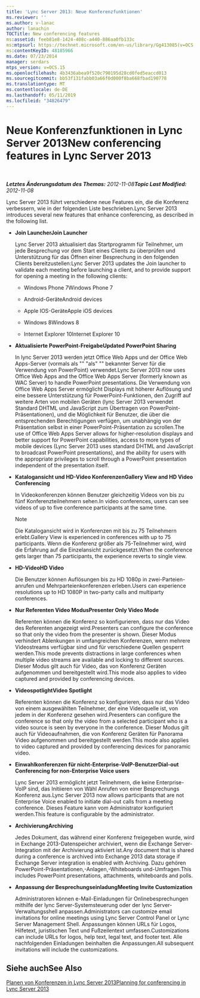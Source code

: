 ```yaml
---
title: 'Lync Server 2013: Neue Konferenzfunktionen'
ms.reviewer: ''
ms.author: v-lanac
author: lanachin
TOCTitle: New conferencing features
ms:assetid: feeb81e8-1424-408c-a440-886aa0fb133c
ms:mtpsurl: https://technet.microsoft.com/en-us/library/Gg413085(v=OCS.15)
ms:contentKeyID: 48185966
ms.date: 07/23/2014
manager: serdars
mtps_version: v=OCS.15
ms.openlocfilehash: 4b3436abea9f520c790195d28cd0fed5eaccd013
ms.sourcegitcommit: bb53f131fabb03a66f0d000f8ba668fbad190778
ms.translationtype: MT
ms.contentlocale: de-DE
ms.lasthandoff: 05/11/2019
ms.locfileid: "34826479"
---
```

<div data-xmlns="http://www.w3.org/1999/xhtml">

<div class="topic" data-xmlns="http://www.w3.org/1999/xhtml" data-msxsl="urn:schemas-microsoft-com:xslt" data-cs="http://msdn.microsoft.com/en-us/">

<div data-asp="http://msdn2.microsoft.com/asp">

# <a name="new-conferencing-features-in-lync-server-2013"></a><span data-ttu-id="45235-102">Neue Konferenzfunktionen in Lync Server 2013</span><span class="sxs-lookup"><span data-stu-id="45235-102">New conferencing features in Lync Server 2013</span></span>

</div>

<div id="mainSection">

<div id="mainBody">

<span> </span>

<span data-ttu-id="45235-103">_**Letztes Änderungsdatum des Themas:** 2012-11-08_</span><span class="sxs-lookup"><span data-stu-id="45235-103">_**Topic Last Modified:** 2012-11-08_</span></span>

<span data-ttu-id="45235-104">Lync Server 2013 führt verschiedene neue Features ein, die die Konferenz verbessern, wie in der folgenden Liste beschrieben.</span><span class="sxs-lookup"><span data-stu-id="45235-104">Lync Server 2013 introduces several new features that enhance conferencing, as described in the following list.</span></span>

  - <span data-ttu-id="45235-105">**Join Launcher**</span><span class="sxs-lookup"><span data-stu-id="45235-105">**Join Launcher**</span></span>
    
    <span data-ttu-id="45235-106">Lync Server 2013 aktualisiert das Startprogramm für Teilnehmer, um jede Besprechung vor dem Start eines Clients zu überprüfen und Unterstützung für das Öffnen einer Besprechung in den folgenden Clients bereitzustellen:</span><span class="sxs-lookup"><span data-stu-id="45235-106">Lync Server 2013 updates the Join launcher to validate each meeting before launching a client, and to provide support for opening a meeting in the following clients:</span></span>
    
      - <span data-ttu-id="45235-107">Windows Phone 7</span><span class="sxs-lookup"><span data-stu-id="45235-107">Windows Phone 7</span></span>
    
      - <span data-ttu-id="45235-108">Android-Geräte</span><span class="sxs-lookup"><span data-stu-id="45235-108">Android devices</span></span>
    
      - <span data-ttu-id="45235-109">Apple IOS-Geräte</span><span class="sxs-lookup"><span data-stu-id="45235-109">Apple iOS devices</span></span>
    
      - <span data-ttu-id="45235-110">Windows 8</span><span class="sxs-lookup"><span data-stu-id="45235-110">Windows 8</span></span>
    
      - <span data-ttu-id="45235-111">Internet Explorer 10</span><span class="sxs-lookup"><span data-stu-id="45235-111">Internet Explorer 10</span></span>

  - <span data-ttu-id="45235-112">**Aktualisierte PowerPoint-Freigabe**</span><span class="sxs-lookup"><span data-stu-id="45235-112">**Updated PowerPoint Sharing**</span></span>
    
    <span data-ttu-id="45235-113">In lync Server 2013 werden jetzt Office Web Apps und der Office Web Apps-Server (vormals als "" "als" "" bekannter Server für die Verwendung von PowerPoint) verwendet.</span><span class="sxs-lookup"><span data-stu-id="45235-113">Lync Server 2013 now uses Office Web Apps and the Office Web Apps Server (formerly known as WAC Server) to handle PowerPoint presentations.</span></span> <span data-ttu-id="45235-114">Die Verwendung von Office Web Apps Server ermöglicht Displays mit höherer Auflösung und eine bessere Unterstützung für PowerPoint-Funktionen, den Zugriff auf weitere Arten von mobilen Geräten (lync Server 2013 verwendet Standard DHTML und JavaScript zum Übertragen von PowerPoint-Präsentationen), und die Möglichkeit für Benutzer, die über die entsprechenden Berechtigungen verfügen, um unabhängig von der Präsentation selbst in einer PowerPoint-Präsentation zu scrollen.</span><span class="sxs-lookup"><span data-stu-id="45235-114">The use of Office Web Apps Server allows for higher-resolution displays and better support for PowerPoint capabilities, access to more types of mobile devices (Lync Server 2013 uses standard DHTML and JavaScript to broadcast PowerPoint presentations), and the ability for users with the appropriate privileges to scroll through a PowerPoint presentation independent of the presentation itself.</span></span>

  - <span data-ttu-id="45235-115">**Katalogansicht und HD-Video Konferenzen**</span><span class="sxs-lookup"><span data-stu-id="45235-115">**Gallery View and HD Video Conferencing**</span></span>
    
    <span data-ttu-id="45235-116">In Videokonferenzen können Benutzer gleichzeitig Videos von bis zu fünf Konferenzteilnehmern sehen.</span><span class="sxs-lookup"><span data-stu-id="45235-116">In video conferences, users can see videos of up to five conference participants at the same time.</span></span>
    
    <div>
    

    > [!NOTE]  
    > <span data-ttu-id="45235-117">Die Katalogansicht wird in Konferenzen mit bis zu 75 Teilnehmern erlebt.</span><span class="sxs-lookup"><span data-stu-id="45235-117">Gallery View is experienced in conferences with up to 75 participants.</span></span> <span data-ttu-id="45235-118">Wenn die Konferenz größer als 75-Teilnehmer wird, wird die Erfahrung auf die Einzelansicht zurückgesetzt.</span><span class="sxs-lookup"><span data-stu-id="45235-118">When the conference gets larger than 75 participants, the experience reverts to single view.</span></span>

    
    </div>

  - <span data-ttu-id="45235-119">**HD-Video**</span><span class="sxs-lookup"><span data-stu-id="45235-119">**HD Video**</span></span>
    
    <span data-ttu-id="45235-120">Die Benutzer können Auflösungen bis zu HD 1080p in zwei-Parteien-anrufen und Mehrparteienkonferenzen erleben.</span><span class="sxs-lookup"><span data-stu-id="45235-120">Users can experience resolutions up to HD 1080P in two-party calls and multiparty conferences.</span></span>

  - <span data-ttu-id="45235-121">**Nur Referenten Video Modus**</span><span class="sxs-lookup"><span data-stu-id="45235-121">**Presenter Only Video Mode**</span></span>
    
    <span data-ttu-id="45235-122">Referenten können die Konferenz so konfigurieren, dass nur das Video des Referenten angezeigt wird.</span><span class="sxs-lookup"><span data-stu-id="45235-122">Presenters can configure the conference so that only the video from the presenter is shown.</span></span> <span data-ttu-id="45235-123">Dieser Modus verhindert Ablenkungen in umfangreichen Konferenzen, wenn mehrere Videostreams verfügbar sind und für verschiedene Quellen gesperrt werden.</span><span class="sxs-lookup"><span data-stu-id="45235-123">This mode prevents distractions in large conferences when multiple video streams are available and locking to different sources.</span></span> <span data-ttu-id="45235-124">Dieser Modus gilt auch für Video, das von Konferenz Geräten aufgenommen und bereitgestellt wird.</span><span class="sxs-lookup"><span data-stu-id="45235-124">This mode also applies to video captured and provided by conferencing devices.</span></span>

  - <span data-ttu-id="45235-125">**Videospotlight**</span><span class="sxs-lookup"><span data-stu-id="45235-125">**Video Spotlight**</span></span>
    
    <span data-ttu-id="45235-126">Referenten können die Konferenz so konfigurieren, dass nur das Video von einem ausgewählten Teilnehmer, der eine Videoquelle ist, von jedem in der Konferenz gesehen wird.</span><span class="sxs-lookup"><span data-stu-id="45235-126">Presenters can configure the conference so that only the video from a selected participant who is a video source is seen by everyone in the conference.</span></span> <span data-ttu-id="45235-127">Dieser Modus gilt auch für Videoaufnahmen, die von Konferenz Geräten für Panorama Video aufgenommen und bereitgestellt werden.</span><span class="sxs-lookup"><span data-stu-id="45235-127">This mode also applies to video captured and provided by conferencing devices for panoramic video.</span></span>

  - <span data-ttu-id="45235-128">**Einwahlkonferenzen für nicht-Enterprise-VoIP-Benutzer**</span><span class="sxs-lookup"><span data-stu-id="45235-128">**Dial-out Conferencing for non-Enterprise Voice users**</span></span>
    
    <span data-ttu-id="45235-129">Lync Server 2013 ermöglicht jetzt Teilnehmern, die keine Enterprise-VoIP sind, das Initiieren von Wähl Anrufen von einer Besprechungs Konferenz aus.</span><span class="sxs-lookup"><span data-stu-id="45235-129">Lync Server 2013 now allows participants that are not Enterprise Voice enabled to initiate dial-out calls from a meeting conference.</span></span> <span data-ttu-id="45235-130">Dieses Feature kann vom Administrator konfiguriert werden.</span><span class="sxs-lookup"><span data-stu-id="45235-130">This feature is configurable by the administrator.</span></span>

  - <span data-ttu-id="45235-131">**Archivierung**</span><span class="sxs-lookup"><span data-stu-id="45235-131">**Archiving**</span></span>
    
    <span data-ttu-id="45235-132">Jedes Dokument, das während einer Konferenz freigegeben wurde, wird in Exchange 2013-Datenspeicher archiviert, wenn die Exchange Server-Integration mit der Archivierung aktiviert ist.</span><span class="sxs-lookup"><span data-stu-id="45235-132">Any document that is shared during a conference is archived into Exchange 2013 data storage if Exchange Server integration is enabled with Archiving.</span></span> <span data-ttu-id="45235-133">Dazu gehören PowerPoint-Präsentationen,-Anlagen,-Whiteboards und-Umfragen.</span><span class="sxs-lookup"><span data-stu-id="45235-133">This includes PowerPoint presentations, attachments, whiteboards and polls.</span></span>

  - <span data-ttu-id="45235-134">**Anpassung der Besprechungseinladung**</span><span class="sxs-lookup"><span data-stu-id="45235-134">**Meeting Invite Customization**</span></span>
    
    <span data-ttu-id="45235-135">Administratoren können e-Mail-Einladungen für Onlinebesprechungen mithilfe der lync Server-Systemsteuerung oder der lync Server-Verwaltungsshell anpassen.</span><span class="sxs-lookup"><span data-stu-id="45235-135">Administrators can customize email invitations for online meetings using Lync Server Control Panel or Lync Server Management Shell.</span></span> <span data-ttu-id="45235-136">Anpassungen können URLs für Logos, Hilfetext, juristischen Text und Fußzeilentext umfassen.</span><span class="sxs-lookup"><span data-stu-id="45235-136">Customizations can include URLs for logos, help text, legal text, and footer text.</span></span> <span data-ttu-id="45235-137">Alle nachfolgenden Einladungen beinhalten die Anpassungen.</span><span class="sxs-lookup"><span data-stu-id="45235-137">All subsequent invitations will include the customizations.</span></span>

<div>

## <a name="see-also"></a><span data-ttu-id="45235-138">Siehe auch</span><span class="sxs-lookup"><span data-stu-id="45235-138">See Also</span></span>


[<span data-ttu-id="45235-139">Planen von Konferenzen in Lync Server 2013</span><span class="sxs-lookup"><span data-stu-id="45235-139">Planning for conferencing in Lync Server 2013</span></span>](lync-server-2013-planning-for-conferencing.md)  
  

</div>

</div>

<span> </span>

</div>

</div>

</div>

